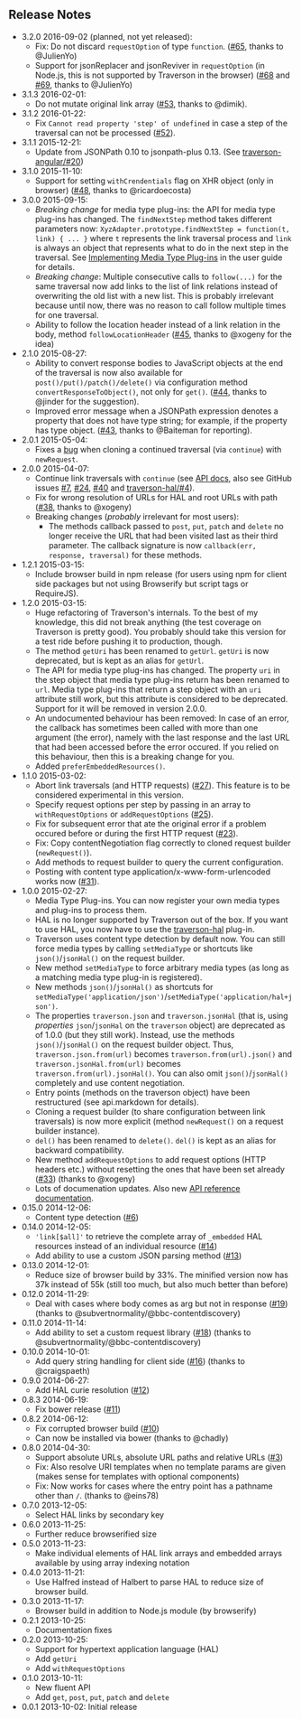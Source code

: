 Release Notes
-------------

* 3.2.0 2016-09-02 (planned, not yet released):
    * Fix: Do not discard `requestOption` of type `function`.
      ([#65](https://github.com/basti1302/traverson/issues/65), thanks to @JulienYo)
    * Support for jsonReplacer and jsonReviver in `requestOption` (in Node.js, this is not supported by Traverson in the browser)
      ([#68](https://github.com/basti1302/traverson/issues/68) and
       [#69](https://github.com/basti1302/traverson/issues/69),
       thanks to @JulienYo)
* 3.1.3 2016-02-01:
    * Do not mutate original link array ([#53](https://github.com/basti1302/traverson/issues/53), thanks to @dimik).
* 3.1.2 2016-01-22:
    * Fix `Cannot read property 'step' of undefined` in case a step of the traversal can not be processed ([#52](https://github.com/basti1302/traverson/issues/52)).
* 3.1.1 2015-12-21:
    * Update from JSONPath 0.10 to jsonpath-plus 0.13. (See [traverson-angular/#20](https://github.com/basti1302/traverson-angular/issues/20))
* 3.1.0 2015-11-10:
    * Support for setting `withCrendentials` flag on XHR object (only in browser) ([#48](https://github.com/basti1302/traverson/issues/48), thanks to @ricardoecosta)
* 3.0.0 2015-09-15:
    * *Breaking change* for media type plug-ins: the API for media type plug-ins has changed. The `findNextStep` method takes different parameters now:
    `XyzAdapter.prototype.findNextStep = function(t, link) { ... }` where `t` represents the link traversal process and `link` is always an object that represents what to do in the next step in the traversal. See [Implementing Media Type Plug-ins](https://github.com/basti1302/traverson/blob/master/user-guide.markdown#implementing-media-type-plug-ins) in the user guide for details.
    * *Breaking change*: Multiple consecutive calls to `follow(...)` for the same traversal now add links to the list of link relations instead of overwriting the old list with a new list. This is probably irrelevant because until now, there was no reason to call follow multiple times for one traversal.
    * Ability to follow the location header instead of a link relation in the body, method `followLocationHeader` ([#45](https://github.com/basti1302/traverson/issues/45), thanks to @xogeny for the idea)
* 2.1.0 2015-08-27:
    * Ability to convert response bodies to JavaScript objects at the end of the traversal is now also available for `post()/put()/patch()/delete()` via configuration method `convertResponseToObject()`, not only for `get()`. ([#44](https://github.com/basti1302/traverson/issues/44), thanks to @jinder for the suggestion).
    * Improved error message when a JSONPath expression denotes a property that does not have type string; for example, if the property has type object. ([#43](https://github.com/basti1302/traverson/issues/43), thanks to @Baiteman for reporting).
* 2.0.1 2015-05-04:
    * Fixes a [bug](https://github.com/basti1302/traverson-angular/issues/11) when cloning a continued traversal (via `continue`) with `newRequest`.
* 2.0.0 2015-04-07:
    * Continue link traversals with `continue` (see [API docs](https://github.com/basti1302/traverson/blob/master/api.markdown#traversal-continue), also see GitHub issues [#7](https://github.com/basti1302/traverson/issues/7), [#24](https://github.com/basti1302/traverson/issues/24), [#40](https://github.com/basti1302/traverson/issues/40) and [traverson-hal/#4](https://github.com/basti1302/traverson-hal/issues/4)).
    * Fix for wrong resolution of URLs for HAL and root URLs with path ([#38](https://github.com/basti1302/traverson/issues/38), thanks to @xogeny)
    * Breaking changes (_probably_ irrelevant for most users):
        * The methods callback passed to `post`, `put`, `patch` and `delete` no longer receive the URL that had been visited last as their third parameter. The callback signature is now `callback(err, response, traversal)` for these methods.
* 1.2.1 2015-03-15:
    * Include browser build in npm release (for users using npm for client side packages but not using Browserify but script tags or RequireJS).
* 1.2.0 2015-03-15:
    * Huge refactoring of Traverson's internals. To the best of my knowledge, this did not break anything (the test coverage on Traverson is pretty good). You probably should take this version for a test ride before pushing it to production, though.
    * The method `getUri` has been renamed to `getUrl`. `getUri` is now deprecated, but is kept as an alias for `getUrl`.
    * The API for media type plug-ins has changed. The property `uri` in the step object that media type plug-ins return has been renamed to `url`. Media type plug-ins that return a step object with an `uri` attribute still work, but this attribute is considered to be deprecated. Support for it will be removed in version 2.0.0.
    * An undocumented behaviour has been removed: In case of an error, the callback has sometimes been called with more than one argument (the error), namely with the last response and the last URL that had been accessed before the error occured. If you relied on this behaviour, then this is a breaking change for you.
    * Added `preferEmbeddedResources()`.
* 1.1.0 2015-03-02:
    * Abort link traversals (and HTTP requests) ([#27](https://github.com/basti1302/traverson/issues/27)). This feature is to be considered experimental in this version.
    * Specify request options per step by passing in an array to `withRequestOptions` or `addRequestOptions` ([#25](https://github.com/basti1302/traverson/issues/25)).
    * Fix for subsequent error that ate the original error if a problem occured before or during the first HTTP request ([#23](https://github.com/basti1302/traverson/issues/23)).
    * Fix: Copy contentNegotiation flag correctly to cloned request builder (`newRequest()`).
    * Add methods to request builder to query the current configuration.
    * Posting with content type application/x-www-form-urlencoded works now ([#31](https://github.com/basti1302/traverson/issues/31)).
* 1.0.0 2015-02-27:
    * Media Type Plug-ins. You can now register your own media types and plug-ins to process them.
    * HAL is no longer supported by Traverson out of the box. If you want to use HAL, you now have to use the [traverson-hal](https://github.com/basti1302/traverson-hal) plug-in.
    * Traverson uses content type detection by default now. You can still force media types by calling `setMediaType` or shortcuts like `json()`/`jsonHal()` on the request builder.
    * New method `setMediaType` to force arbitrary media types (as long as a matching media type plug-in is registered).
    * New methods `json()`/`jsonHal()` as shortcuts for `setMediaType('application/json')`/`setMediaType('application/hal+json')`.
    * The properties `traverson.json` and `traverson.jsonHal` (that is, using *properties* `json`/`jsonHal` on the `traverson` object) are deprecated as of 1.0.0 (but they still work). Instead, use the methods `json()`/`jsonHal()` on the request builder object. Thus, `traverson.json.from(url)` becomes `traverson.from(url).json()` and `traverson.jsonHal.from(url)` becomes `traverson.from(url).jsonHal()`. You can also omit `json()`/`jsonHal()` completely and use content negotiation.
    * Entry points (methods on the traverson object) have been restructured (see api.markdown for details).
    * Cloning a request builder (to share configuration between link traversals) is now more explicit (method `newRequest()` on a request builder instance).
    * `del()` has been renamed to `delete()`. `del()` is kept as an alias for backward compatibility.
    * New method `addRequestOptions` to add request options (HTTP headers etc.) without resetting the ones that have been set already ([#33](https://github.com/basti1302/traverson/issues/33)) (thanks to @xogeny)
    * Lots of documenation updates. Also new [API reference documentation](https://github.com/basti1302/traverson/blob/master/api.markdown).
* 0.15.0 2014-12-06:
    * Content type detection ([#6](https://github.com/basti1302/traverson/issues/6))
* 0.14.0 2014-12-05:
    * `'link[$all]'` to retrieve the complete array of `_embedded` HAL resources instead of an individual resource ([#14](https://github.com/basti1302/traverson/issues/14))
    * Add ability to use a custom JSON parsing method ([#13](https://github.com/basti1302/traverson/issues/13))
* 0.13.0 2014-12-01:
    * Reduce size of browser build by 33%. The minified version now has 37k instead of 55k (still too much, but also much better than before)
* 0.12.0 2014-11-29:
    * Deal with cases where body comes as arg but not in response ([#19](https://github.com/basti1302/traverson/issues/19)) (thanks to @subvertnormality/@bbc-contentdiscovery)
* 0.11.0 2014-11-14:
    * Add ability to set a custom request library ([#18](https://github.com/basti1302/traverson/issues/18)) (thanks to @subvertnormality/@bbc-contentdiscovery)
* 0.10.0 2014-10-01:
    * Add query string handling for client side ([#16](https://github.com/basti1302/traverson/issues/16)) (thanks to @craigspaeth)
* 0.9.0 2014-06-27:
    *  Add HAL curie resolution ([#12](https://github.com/basti1302/traverson/issues/12))
* 0.8.3 2014-06-19:
    * Fix bower release ([#11](https://github.com/basti1302/traverson/issues/11))
* 0.8.2 2014-06-12:
    * Fix corrupted browser build ([#10](https://github.com/basti1302/traverson/issues/10))
    * Can now be installed via bower (thanks to @chadly)
* 0.8.0 2014-04-30:
    * Support absolute URLs, absolute URL paths and relative URLs ([#3](https://github.com/basti1302/traverson/issues/3))
    * Fix: Also resolve URI templates when no template params are given (makes sense for templates with optional components)
    * Fix: Now works for cases where the entry point has a pathname other than `/`. (thanks to @eins78)
* 0.7.0 2013-12-05:
    * Select HAL links by secondary key
* 0.6.0 2013-11-25:
    * Further reduce browserified size
* 0.5.0 2013-11-23:
    * Make individual elements of HAL link arrays and embedded arrays available by using array indexing notation
* 0.4.0 2013-11-21:
    * Use Halfred instead of Halbert to parse HAL to reduce size of browser build.
* 0.3.0 2013-11-17:
    * Browser build in addition to Node.js module (by browserify)
* 0.2.1 2013-10-25:
    * Documentation fixes
* 0.2.0 2013-10-25:
    * Support for hypertext application language (HAL)
    * Add `getUri`
    * Add `withRequestOptions`
* 0.1.0 2013-10-11:
    * New fluent API
    * Add `get`, `post`, `put`, `patch` and `delete`
* 0.0.1 2013-10-02: Initial release
